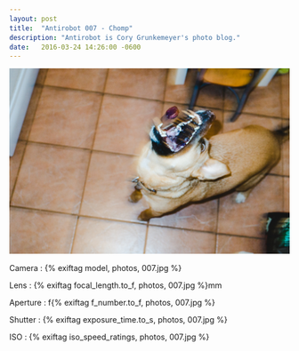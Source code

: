 ```yaml
---
layout: post
title:  "Antirobot 007 - Chomp"
description: "Antirobot is Cory Grunkemeyer's photo blog."
date:   2016-03-24 14:26:00 -0600
---
```


![007 - Chomp](/photos/007.jpg)

Camera
: {% exiftag model, photos, 007.jpg %}

Lens
: {% exiftag focal_length.to_f, photos, 007.jpg %}mm

Aperture
: f{% exiftag f_number.to_f, photos, 007.jpg %}

Shutter
: {% exiftag exposure_time.to_s, photos, 007.jpg %}

ISO
: {% exiftag iso_speed_ratings, photos, 007.jpg %}
